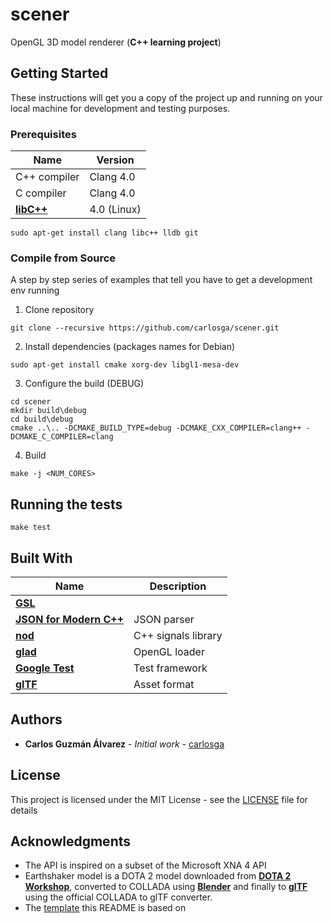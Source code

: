 # scener

OpenGL 3D model renderer (**C++ learning project**)

## Getting Started

These instructions will get you a copy of the project up and running on your local machine for development and testing purposes.

### Prerequisites

| Name                                       | Version       |
|--------------------------------------------|---------------|
| C++ compiler                               | Clang 4.0     |
| C compiler                                 | Clang 4.0     |
| [**libC++**](http://libcxx.llvm.org/)      | 4.0 (Linux)   |

```
sudo apt-get install clang libc++ lldb git
```

### Compile from Source

A step by step series of examples that tell you have to get a development env running

1. Clone repository

```
git clone --recursive https://github.com/carlosga/scener.git
```

2. Install dependencies (packages names for Debian)

```
sudo apt-get install cmake xorg-dev libgl1-mesa-dev
```

3. Configure the build (DEBUG)

```
cd scener
mkdir build\debug
cd build\debug
cmake ..\.. -DCMAKE_BUILD_TYPE=debug -DCMAKE_CXX_COMPILER=clang++ -DCMAKE_C_COMPILER=clang
```

4. Build

```
make -j <NUM_CORES>
```

## Running the tests

```
make test
```

## Built With

| Name                                                        | Description          |
|-------------------------------------------------------------|----------------------|
| [**GSL**](https://github.com/Microsoft/GSL)                 |                      |
| [**JSON for Modern C++**](https://github.com/nlohmann/json) | JSON parser          |
| [**nod**](https://github.com/fr00b0/nod)                    | C++ signals library  |
| [**glad**](https://github.com/Dav1dde/glad)                 | OpenGL loader        |
| [**Google Test**](https://code.google.com/p/googletest/)    | Test framework       |
| [**glTF**](https://github.com/KhronosGroup/glTF)            | Asset format         |

## Authors

* **Carlos Guzmán Álvarez** - *Initial work* - [carlosga](https://github.com/carlosga)

## License

This project is licensed under the MIT License - see the [LICENSE](LICENSE) file for details

## Acknowledgments

* The API is inspired on a subset of the Microsoft XNA 4 API
* Earthshaker model is a DOTA 2 model downloaded from [**DOTA 2 Workshop**](http://www.dota2.com/workshop/requirements),
  converted to COLLADA using [**Blender**](https://www.blender.org/) and finally to [**glTF**](https://github.com/KhronosGroup/glTF)
  using the official COLLADA to glTF converter.
* The [template](https://gist.github.com/PurpleBooth/109311bb0361f32d87a2) this README is based on
